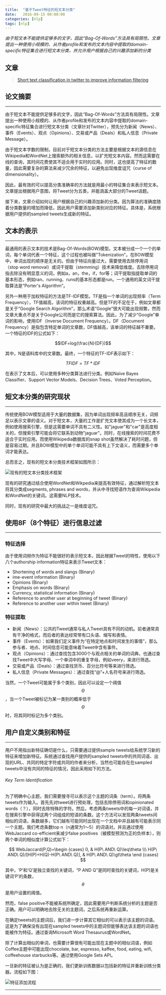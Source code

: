 ```yaml
---
title:  "基于Tweet特征的短文本分类"
date:   2016-09-15 00:00:00
categories: [nlp]
tags: [nlp]
---
```


*由于短文本不能提供足够多的文字，因此“Bag-Of-Words”方法具有局限性。文章提出一种使用小规模的、从作者profile和发布的文本内容中提取的domain-specific特征集合进行短文本分类，并允许用户根据自己的兴趣添加新的分类*

## 文章

> [Short text classification in twitter to improve information filtering][paper-link]

## 论文摘要
---

由于短文本不能提供足够多的文字，因此“Bag-Of-Words”方法具有局限性。文章提出一种使用小规模的、从作者profile和发布的文本内容中提取的domain-specific特征集合进行短文本分类（文章针对Twitter），预先分为新闻（News）、事件（Events）、观点（Opinions）、交易或产品（Deals）和私人信息（Private Message）。

由于短文本字数的限制，目前对于短文本分类的方法主要是根据文本的源信息在Wikipedia和WordNet上搜索额外的相关信息，以扩充短文本内容。然而这需要在线的查询，其时间花费使其不适合用于实时的应用。同时，这也提高了特征的数量，因此需要复杂的算法来减少冗余的特征，以避免出现维度诅咒（curse of dimensionality）。

因此，最有效的可以提高分类准确率的方法就是用最小的特征集合来表示短文本。文章提出根据用户意图，将Tweet分为五类，并能涵盖大部分的Tweet话题。

接下来，文章介绍如何让用户根据自己的兴趣添加新的分类。因为算法的准确度随着分类数量的增加而降低，因此用户需要添加新类别对应的特征。具体是，系统根据用户提供的sampled tweets生成新的特征。

## 文本的表示
---

最通用的表示文本的技术是Bag-Of-Words(BOW)模型。文本被分成一个一个的单词，每个单词代表一个特征，这个过程也被叫做"Tokenization"。在BOW模型中，单词出现的顺序是无关的。但由于特征向量过大，需要使用去除停用词（stop word removal）或词干提取（stemming）技术来降低维度。去除停用词指去除没有明显意义的词，例如a，an，the，if，for等；词干提取指提取单词的基本形态，例如ran、running、runs的基本形态都是run。一个通用的英文词干提取算法是“Porter's Algorithm”。

另外一种用于加权特征的方法是TF-IDF模型。TF是指一个单词的出现频率（Term Frequency），TF值越高，该词的特征权重越高。但是TF的不足在于，例如文章都是关于“Google Search Algorithm”，那么术语“Google”很大可能出现频繁，然而文章大重点不是关于Google公司而是它的搜索算法。因此，为了减少“Google”单词的影响，使用IDF（Inverse Document Frequency）。DF（Document Frequency）是指包含特定单词的文章数，DF值越高，该单词的特征越不重要。一个特征的IDF的公式如下：	

$$IDF=log(\frac{N}{DF})$$

其中，N是语料库中的文章数。最终，一个特征的TF-IDF表示如下：

$$TFIDF=TF*IDF$$

在表示了文本后，可以使用多种分类算法进行分类。例如Naïve Bayes Classifier、Support Vector Models、Decision Trees、Voted Perception。

## 短文本分类的研究现状
---

传统使用BOW模型适用于大量的数据集，因为单词出现频率高且顺序无关，词频足以表示文章的语义。对于短文本，大量的工作是扩充文本使其成为一个长文本，例如使用搜索引擎，但是这需要单词不具有二义性。如"jaguar"和"car"是高度相关的，但搜索引擎可能会将它联系到动物"jaguar"。同时，在线搜索的时间花费不适合于实时应用。而使用Wikipedia数据库的snap shot虽然解决了耗时问题，但是容易过期。并且BOW模型中的单个单词可能不具有上下文语义，而需要多个单词才能表达。

总而言之，现有的短文本分类技术框架如图所示：

![现有的短文本分类技术框架](/assets/2016-09-15-1.png "现有的短文本分类技术框架")

现有的研究通过结合使用WordNet和Wikpedia来提高有效特征，通过解析短文本将其分类成segments, phrases and words，并从中寻找短语作为查询Wikipedia和WordNet的关键词。这需要NLP技术。

同时，现有的研究中最大的挑战之一是维度诅咒。

## 使用8F（8个特征）进行信息过滤
---

### 特征选择

由于使用词频作为特征不能很好的表示短文本，因此根据Tweet的特性，使用以下八个authorship information特征来表示Tweet文本：

*	Shortening of words and slangs (Binary)
*	ime-event information (Binary)
*	Opinions (Binary)
*	Emphasis on words (Binary)
*	Currency, statistical information (Binary)
*	Reference to another user at beginning of tweet (Binary)
*	Reference to another user within tweet (Binary)

### 特征提取

*	新闻（News）：公共的Tweet通常与私人Tweet具有不同的动机。前者通常具有干净的格式，而后者的表达经常带有口头语、缩写和表情。
*	事件（Events）：如果我们定义事件为“在特定地点和时间发生的事情”，那么参与者、地点、时间信息可能意味着Tweet中含有事件。
*	观点（Opinions）：通过查找包含3000个与观点相关的单词的词典，也通过查找Tweet中大写字母、一个单词中的重复字母，例如veery，来进行筛选。
*	交易或产品（Deals）：通过查找货币、百分比符号等来进行筛选。
*	私人信息（Private Messages）：通过查找“@”+人名符号来进行筛选。

当然，一个Tweet可能属于多个类别，因此可以设定一个阈值$$\Theta$$，当一个Tweet被标记为某一类别的概率低于$$\Theta$$时，将其同时标记为多个类别。

## 用户自定义类别和特征
---

用户不用指出新特征确切是什么，只需要通过提供sample tweets给系统学习新的特征来增加新特征。系统通过查找用户提供的sampled tweets中的共同词语、出现的URL、共同的特定字符或共同的作者来分析，当然也可能存在在sampled tweets中没有共同的特征的情况，因此采用如下的方法。

###### Key Term Identification

为了明确中心主题，我们需要搜寻可以表示这个主题的词条（term）。将两条tweets作为输入。首先先对tweet进行预处理，包括去除停用词和opinionated words（？），同时去除特殊的字符。然后，考虑两条tweets中的每一对词语，并在搜索引擎中获得这两个词组成的短语的条数。这个方法可以发现两条tweets间相似的词语，条数越多，它们越有可能同时出现在一个文档中并且越有可能表示同一个主题。我们考虑条数top n（n通常为1～5）的词语对。并且通过使用WebJaccard co-efficient来减少false positives（被模型预测为正的负样本），则两个单词的相似度计算公式如下：

$$
WebJaccard(P,Q)=\begin {cases}
0, & H(P\ AND\ Q)\leq\theta \\\
H(P\ AND\ Q)/[H(P)+H(Q)-H(P\ AND\ Q)], & H(P\ AND\ Q)\gt\theta
\end {cases}
$$

其中，‘P’和‘Q’是独立查找的关键词，“P AND Q”是同时查找的关键词，H(P)是关键词‘P’的条数，$$\theta$$是用户设置的阈值。

然而，false positive不能被系统所确定，因此需要用户判断系统分析的主题是否正确。用户可以明确地去除无关的主题词，之后系统再重新运算。

在确定tweets的主题词后，我们进一步计算其它相似的可以表示该主题的词语。这是为了确保没有出现在sampled tweets中的主题词但能够表达该主题的词语也能被作为特征。通过查询Microsoft Word Thesaurus或WordNet。

除了计算出相似的单词，也需要计算很有可能出现在主题中的相似词语，例如Coffee主题中可能出现chocolate, bar, espresso, kaffee, food, eating, wifi, coffeehouse starbucks等。通过使用Google Sets API。

一旦新的特征被认为是正确的，我们更新训练数据以包括新的特征并重新训练分类器。流程如下图：

![特征添加流程](/assets/2016-09-15-2.png "特征添加流程")

---

[paper-link]:  https://www.researchgate.net/profile/Hakan_Ferhatosmanoglu/publication/221300153_Short_text_classification_in_twitter_to_improve_information_filtering/links/55b2111608ae9289a084fccd.pdf

